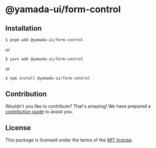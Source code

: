 # @yamada-ui/form-control

## Installation

```sh
$ pnpm add @yamada-ui/form-control
```

or

```sh
$ yarn add @yamada-ui/form-control
```

or

```sh
$ npm install @yamada-ui/form-control
```

## Contribution

Wouldn't you like to contribute? That's amazing! We have prepared a [contribution guide](https://github.com/hirotomoyamada/yamada-ui/blob/main/CONTRIBUTING.md) to assist you.

## License

This package is licensed under the terms of the
[MIT license](https://github.com/hirotomoyamada/yamada-ui/blob/main/LICENSE).
